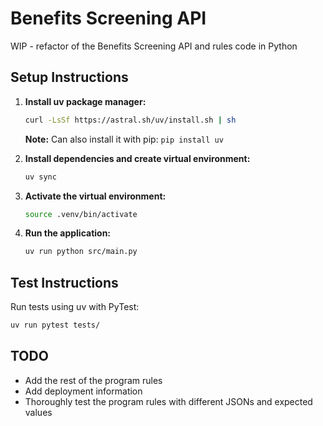 # Benefits Screening API

WIP - refactor of the Benefits Screening API and rules code in Python

## Setup Instructions

1. **Install uv package manager:**
   ```bash
   curl -LsSf https://astral.sh/uv/install.sh | sh
   ```
   **Note:** Can also install it with pip: `pip install uv`

2. **Install dependencies and create virtual environment:**
   ```bash
   uv sync
   ```

3. **Activate the virtual environment:**
   ```bash
   source .venv/bin/activate
   ```

4. **Run the application:**
   ```bash
   uv run python src/main.py
   ```

## Test Instructions

Run tests using uv with PyTest:
```bash
uv run pytest tests/
```

## TODO
- Add the rest of the program rules
- Add deployment information
- Thoroughly test the program rules with different JSONs and expected values 


